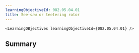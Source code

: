 ```yaml
---
learningObjectiveId: 082.05.04.01
title: See-saw or teetering rotor
---
```


```tsx eval
<LearningOBjectives learningObjectiveId={082.05.04.01} />
```

## Summary
